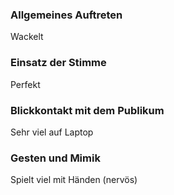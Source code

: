 ### Allgemeines Auftreten
Wackelt
### Einsatz der Stimme
Perfekt
### Blickkontakt mit dem Publikum
Sehr viel auf Laptop
### Gesten und Mimik
Spielt viel mit Händen (nervös)
